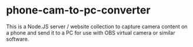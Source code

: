 # phone-cam-to-pc-converter

This is a Node.JS server / website collection to capture camera content on a phone and send it to a PC for use with OBS virtual camera or similar software.
